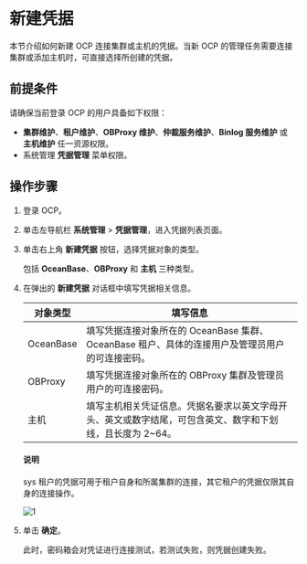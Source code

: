 # 新建凭据

本节介绍如何新建 OCP 连接集群或主机的凭据。当新 OCP 的管理任务需要连接集群或添加主机时，可直接选择所创建的凭据。

## 前提条件

请确保当前登录 OCP 的用户具备如下权限：

* **集群维护**、**租户维护**、**OBProxy 维护**、**仲裁服务维护**、**Binlog 服务维护** 或 **主机维护** 任一资源权限。
* 系统管理 **凭据管理** 菜单权限。

## 操作步骤

1. 登录 OCP。

2. 单击左导航栏 **系统管理** \> **凭据管理**，进入凭据列表页面。

3. 单击右上角 **新建凭据** 按钮，选择凭据对象的类型。

   包括 **OceanBase**、**OBProxy** 和 **主机** 三种类型。

4. 在弹出的 **新建凭据** 对话框中填写凭据相关信息。

    | **对象类型** | **填写信息** |
    | --- | --- |
    | OceanBase | 填写凭据连接对象所在的 OceanBase 集群、 OceanBase 租户、具体的连接用户及管理员用户的可连接密码。|
    | OBProxy | 填写凭据连接对象所在的 OBProxy 集群及管理员用户的可连接密码。 |
    | 主机 | 填写主机相关凭证信息。凭据名要求以英文字母开头、英文或数字结尾，可包含英文、数字和下划线，且长度为 2~64。 |

    <main id="notice" type='explain'>
    <h4>说明</h4>
    <p>sys 租户的凭据可用于租户自身和所属集群的连接，其它租户的凭据仅限其自身的连接操作。</p>
    </main>

    ![1](https://obbusiness-private.oss-cn-shanghai.aliyuncs.com/doc/img/ocp/422/%E6%96%B0%E5%BB%BA%E5%87%AD%E6%8D%AE.png)

5. 单击 **确定**。

   此时，密码箱会对凭证进行连接测试，若测试失败，则凭据创建失败。
